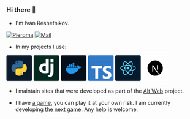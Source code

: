 ### Hi there 👋

- I'm Ivan Reshetnikov.

[![Pleroma](https://img.shields.io/badge/Pleroma-@lumin-orange?style=for-the-badge&logo=pleroma)](https://comfycamp.space/lumin)
[![Mail](https://img.shields.io/badge/Mail-ordinarydev-blueviolet?style=for-the-badge&logo=ProtonMail)](mailto:ordinarydev@protonmail.com)

- In my projects I use:

![Python](icons/python.svg)
![Django](icons/django.svg)
![Docker](icons/docker.svg)
![TypeScript](icons/typescript.svg)
![React](icons/react.svg)
![Next JS](icons/next-js.svg)

- I maintain sites that were developed as part of the [Alt Web](https://github.com/alt-web) project.

- I have [a game](https://github.com/pixeltrain/student-quest), you can play it at your own risk. I am currently developing [the next game](https://github.com/pixeltrain/btw). Any help is welcome.
